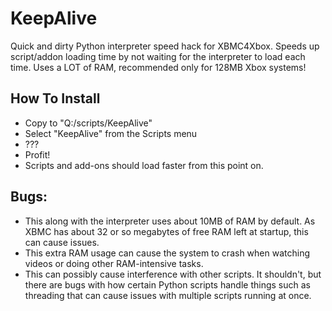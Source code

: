 # KeepAlive
Quick and dirty Python interpreter speed hack for XBMC4Xbox. Speeds up script/addon loading time by not waiting for the interpreter to load each time. Uses a LOT of RAM, recommended only for 128MB Xbox systems!

## How To Install
- Copy to "Q:/scripts/KeepAlive"
- Select "KeepAlive" from the Scripts menu
- ???
- Profit!
- Scripts and add-ons should load faster from this point on.

## Bugs:
- This along with the interpreter uses about 10MB of RAM by default. As XBMC has about 32 or so megabytes of free RAM left at startup, this can cause issues.
- This extra RAM usage can cause the system to crash when watching videos or doing other RAM-intensive tasks.
- This can possibly cause interference with other scripts. It shouldn't, but there are bugs with how certain Python scripts handle things such as threading that can cause issues with multiple scripts running at once.
